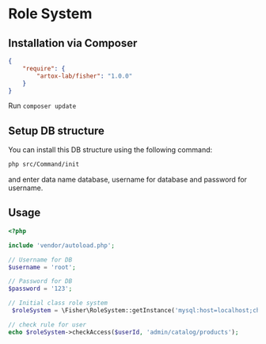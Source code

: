 # Role System

## Installation via Composer

```json
{
    "require": {
        "artox-lab/fisher": "1.0.0"
    }
}
```

Run ```composer update```

## Setup DB structure
You can install this DB structure using the following command:
```bash
php src/Command/init
```
and enter data name database, username for database and password for username.

## Usage

```php
<?php

include 'vendor/autoload.php';

// Username for DB
$username = 'root';

// Password for DB
$password = '123';

// Initial class role system
 $roleSystem = \Fisher\RoleSystem::getInstance('mysql:host=localhost;charset=utf8;dbname=fisher_database', $username, $password);

// check rule for user
echo $roleSystem->checkAccess($userId, 'admin/catalog/products');

```